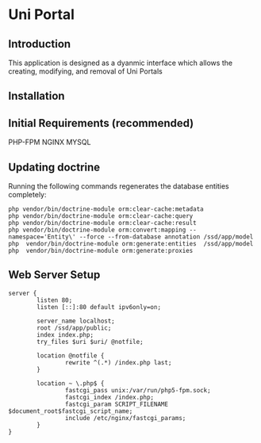 Uni Portal
=======================

Introduction
------------
This application is designed as a dyanmic interface which allows the creating, modifying, and removal of Uni Portals

Installation
------------

Initial Requirements (recommended)
----------------------------
PHP-FPM
NGINX
MYSQL

Updating doctrine
--------------------
Running the following commands regenerates the database entities completely:

    php vendor/bin/doctrine-module orm:clear-cache:metadata
    php vendor/bin/doctrine-module orm:clear-cache:query
    php vendor/bin/doctrine-module orm:clear-cache:result
    php vendor/bin/doctrine-module orm:convert:mapping --namespace='Entity\' --force --from-database annotation /ssd/app/model
    php  vendor/bin/doctrine-module orm:generate:entities  /ssd/app/model
    php  vendor/bin/doctrine-module orm:generate:proxies

Web Server Setup
----------------

    server {
            listen 80;
            listen [::]:80 default ipv6only=on;

            server_name localhost;
            root /ssd/app/public;
            index index.php;
            try_files $uri $uri/ @notfile;

            location @notfile {
                    rewrite ^(.*) /index.php last;
            }

            location ~ \.php$ {
                    fastcgi_pass unix:/var/run/php5-fpm.sock;
                    fastcgi_index /index.php;
                    fastcgi_param SCRIPT_FILENAME $document_root$fastcgi_script_name;
                    include /etc/nginx/fastcgi_params;
            }
    }
